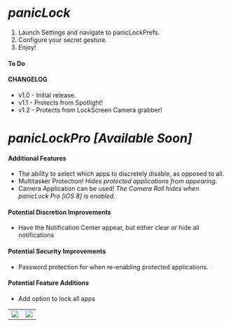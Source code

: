 # *panicLock*

1. Launch Settings and navigate to panicLockPrefs.
2. Configure your secret gesture.
3. Enjoy!



#### To Do ####


#### CHANGELOG ####
* v1.0 - Initial release.
* v1.1 - Protects from Spotlight!
* v1.2 - Protects from LockScreen Camera grabber!


# *panicLockPro [Available Soon]*

#### Additional Features ####
* The ability to select which apps to discretely disable, as opposed to all.
* Multitasker Protection! *Hides protected applications from appearing.*
* Camera Application can be used! *The Camera Roll hides when panicLock Pro [iOS 8] is enabled.*

#### Potential Discretion Improvements ####

* Have the Notification Center appear, but either clear or hide all notifications

#### Potential Security Improvements ####
* Password protection for when re-enabling protected applications.

#### Potential Feature Additions ####
* Add option to lock all apps


|  |  |
| ------------- | ------------- |
| ![](https://github.com/ruslan120101/panicLockiOS8/blob/master/Screenshots/appsImage.JPG)  | ![](https://github.com/ruslan120101/panicLockiOS8/blob/master/Screenshots/appsInList.JPG)  |




